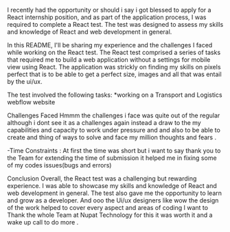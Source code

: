 I recently had the opportunity or should i say i got blessed to apply for a React internship position, and as part of the application process, I was required to complete a React test. The test was designed to assess my skills and knowledge of React and web development in general.

In this README, I'll be sharing my experience and the challenges I faced while working on the React test.
The React test comprised a series of tasks that required me to build a web application without a settings for mobile view using React.
The application was strickly on finding my skills on pixels perfect that is to be able to get a perfect size, images and all that was entail by the ui/ux.

The test involved the following tasks:
\*working on a Transport and Logistics webflow website

Challenges Faced
Hmmm the challenges i face was quite out of the regular although i dont see it as a challenges again instead a draw to the my capabilities and capacity to work under pressure and and also to be able to create and thing of ways to solve and face my million thoughts and fears .

-Time Constraints : At first the time was short but i want to say thank you to the Team for extending the time of submission it helped me in fixing some of my codes issues(bugs and errors)

Conclusion
Overall, the React test was a challenging but rewarding experience. I was able to showcase my skills and knowledge of React and web development in general. The test also gave me the opportunity to learn and grow as a developer.
And ooo the Ui/ux designers like wow the design of the work helped to cover every aspect and areas of coding
I want to Thank the whole Team at Nupat Technology for this it was worth it and a wake up call to do more .
